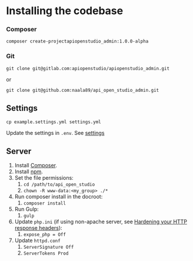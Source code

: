 Installing the codebase
=======================

### Composer

    composer create-projectapiopenstudio_admin:1.0.0-alpha

### Git

    git clone git@gitlab.com:apiopenstudio/apiopenstudio_admin.git

or

    git clone git@github.com:naala89/api_open_studio_admin.git

Settings
--------

    cp example.settings.yml settings.yml

Update the settings in ```.env```.
See [settings](/installation/admin/settings.html)

Server
------

1. Install [Composer][composer].
2. Install [npm][nodejs].
3. Set the file permissions:
    1. ```cd /path/to/api_open_studio```
    2. ```chown -R www-data:<my_group> ./*```
4. Run composer install in the docroot:
    1. ```composer install```
4. Run Gulp:
    1. ```gulp```
5. Update ```php.ini``` (if using non-apache server,
   see [Hardening your HTTP response headers][hardening_headers]):
    1. ```expose_php = Off```
6. Update ```httpd.conf```
    1. ```ServerSignature Off```
    2. ```ServerTokens Prod```

[hardening_headers]: https://scotthelme.co.uk/hardening-your-http-response-headers/#removingheaders

[nodejs]: https://nodejs.org/en/download/package-manager/

[composer]: https://getcomposer.org/
